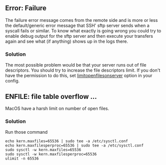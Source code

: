 ## Error: Failure

The failure error message comes from the remote side and is more or less the default/generic error message that SSH' sftp server sends when a syscall fails or similar. To know what exactly is going wrong you could try to enable debug output for the sftp server and then execute your transfers again and see what (if anything) shows up in the logs there.

### Solution

The most possible problem would be that your server runs out of file descriptors. You should try to increase the file descriptors limit. If you don't have the permission to do this, set [limitopenfilesonserver](https://github.com/liximomo/vscode-sftp/wiki/Config#limitopenfilesonserver) option in your config.

## ENFILE: file table overflow ...

MacOS have a harsh limit on number of open files.

### Solution

Run those command

```
echo kern.maxfiles=65536 | sudo tee -a /etc/sysctl.conf
echo kern.maxfilesperproc=65536 | sudo tee -a /etc/sysctl.conf
sudo sysctl -w kern.maxfiles=65536
sudo sysctl -w kern.maxfilesperproc=65536
ulimit -n 65536
```
